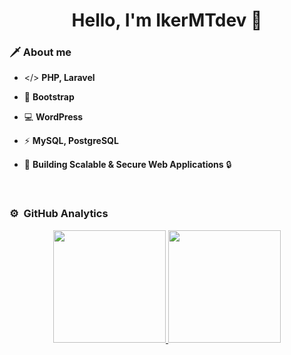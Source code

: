 <h1 align="center">Hello, I'm IkerMTdev 👋</h1>

### 🗡️ About me

- </> **PHP, Laravel**

- 🌈 **Bootstrap**

- 💻 **WordPress**

- ⚡ **MySQL, PostgreSQL**  

- 🚀 **Building Scalable & Secure Web Applications** 🔒
  
<br>

### ⚙️ &nbsp;GitHub Analytics

<p align="center">
<a href="https://github.com/IkerMTdev">
  <img height="180em" src="https://github-readme-stats.vercel.app/api?username=IkerMTdev&theme=midnight-purple&show_icons=true&hide_border=true&count_private=true">
  <img height="180em" src="https://github-readme-stats.vercel.app/api/top-langs/?username=IkerMTdev&theme=midnight-purple&show_icons=true&hide_border=true&layout=compact">
</a>
</p>
